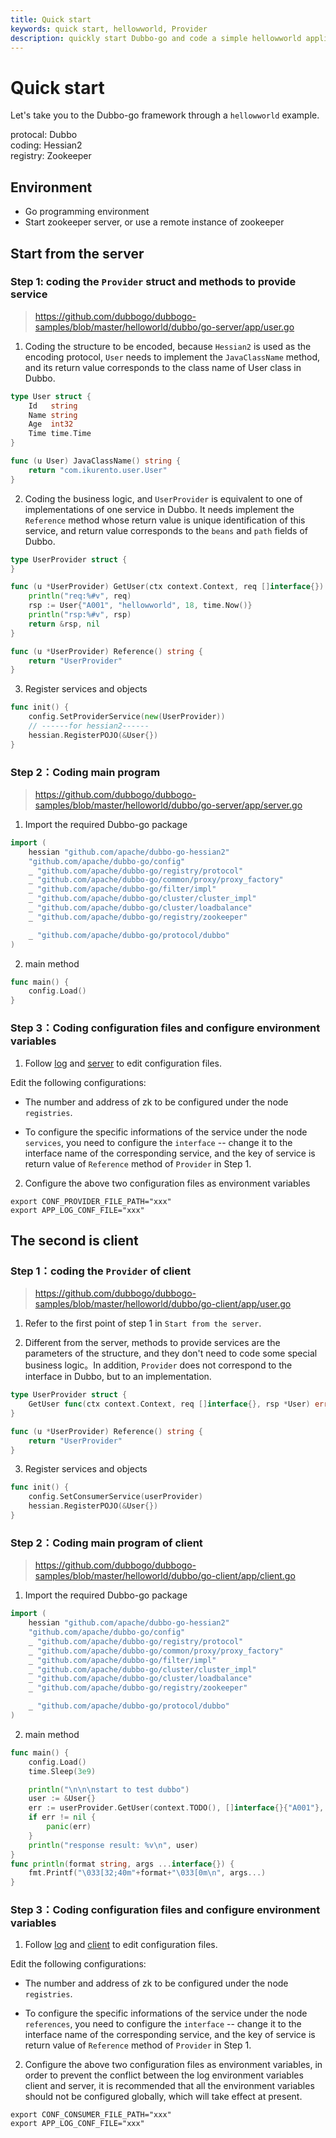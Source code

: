 ```yaml
---
title: Quick start
keywords: quick start, hellowworld, Provider
description: quickly start Dubbo-go and code a simple hellowworld application
---
```


# Quick start

Let's take you to the Dubbo-go framework through a `hellowworld` example.

protocal: Dubbo     
coding: Hessian2  
registry: Zookeeper 

## Environment

* Go programming environment
* Start zookeeper server, or use a remote instance of zookeeper

## Start from the server

### Step 1: coding the `Provider` struct and methods to provide service

> https://github.com/dubbogo/dubbogo-samples/blob/master/helloworld/dubbo/go-server/app/user.go

1. Coding the structure to be encoded, because `Hessian2` is used as the encoding protocol, `User` needs to implement the `JavaClassName` method, and its return value corresponds to the class name of User class in Dubbo.

```go
type User struct {
	Id   string
	Name string
	Age  int32
	Time time.Time
}

func (u User) JavaClassName() string {
	return "com.ikurento.user.User"
}
```

2. Coding the business logic, and `UserProvider` is equivalent to one of implementations of one service in Dubbo. It needs implement the `Reference` method whose return value is unique identification of this service, and return value corresponds to the `beans` and `path` fields of Dubbo.

```go
type UserProvider struct {
}

func (u *UserProvider) GetUser(ctx context.Context, req []interface{}) (*User, error) {
	println("req:%#v", req)
	rsp := User{"A001", "hellowworld", 18, time.Now()}
	println("rsp:%#v", rsp)
	return &rsp, nil
}

func (u *UserProvider) Reference() string {
	return "UserProvider"
}
```

3. Register services and objects

```go
func init() {
	config.SetProviderService(new(UserProvider))
	// ------for hessian2------
	hessian.RegisterPOJO(&User{})
}
```

### Step 2：Coding main program

> https://github.com/dubbogo/dubbogo-samples/blob/master/helloworld/dubbo/go-server/app/server.go

1. Import the required Dubbo-go package

```go
import (
	hessian "github.com/apache/dubbo-go-hessian2"
	"github.com/apache/dubbo-go/config"
	_ "github.com/apache/dubbo-go/registry/protocol"
	_ "github.com/apache/dubbo-go/common/proxy/proxy_factory"
	_ "github.com/apache/dubbo-go/filter/impl"
	_ "github.com/apache/dubbo-go/cluster/cluster_impl"
	_ "github.com/apache/dubbo-go/cluster/loadbalance"
	_ "github.com/apache/dubbo-go/registry/zookeeper"

	_ "github.com/apache/dubbo-go/protocol/dubbo"
)

```

2. main method

```go
func main() {
	config.Load()
}
```

### Step 3：Coding configuration files and configure environment variables

1. Follow [log](https://github.com/dubbogo/dubbogo-samples/blob/master/helloworld/dubbo/go-server/profiles/release/log.yml) and [server](https://github.com/dubbogo/dubbogo-samples/blob/master/helloworld/dubbo/go-server/profiles/release/server.yml) to edit configuration files.

Edit the following configurations: 

* The number and address of zk to be configured under the node `registries`.

* To configure the specific informations of the service under the node `services`, you need to configure the `interface` -- change it to the interface name of the corresponding service, and the key of service is return value of `Reference` method of `Provider` in Step 1.

2. Configure the above two configuration files as environment variables

```shell
export CONF_PROVIDER_FILE_PATH="xxx"
export APP_LOG_CONF_FILE="xxx"
```

## The second is client

### Step 1：coding the `Provider` of client

> https://github.com/dubbogo/dubbogo-samples/blob/master/helloworld/dubbo/go-client/app/user.go

1. Refer to the first point of step 1 in `Start from the server`.

2. Different from the server, methods to provide services are the parameters of the structure, and they don't need to code some special business logic。In addition, `Provider` does not correspond to the interface in Dubbo, but to an implementation.

```go
type UserProvider struct {
	GetUser func(ctx context.Context, req []interface{}, rsp *User) error
}

func (u *UserProvider) Reference() string {
	return "UserProvider"
}
```

3. Register services and objects

```go
func init() {
	config.SetConsumerService(userProvider)
	hessian.RegisterPOJO(&User{})
}
```

### Step 2：Coding main program of client

> https://github.com/dubbogo/dubbogo-samples/blob/master/helloworld/dubbo/go-client/app/client.go

1. Import the required Dubbo-go package

```go
import (
	hessian "github.com/apache/dubbo-go-hessian2"
	"github.com/apache/dubbo-go/config"
	_ "github.com/apache/dubbo-go/registry/protocol"
	_ "github.com/apache/dubbo-go/common/proxy/proxy_factory"
	_ "github.com/apache/dubbo-go/filter/impl"
	_ "github.com/apache/dubbo-go/cluster/cluster_impl"
	_ "github.com/apache/dubbo-go/cluster/loadbalance"
	_ "github.com/apache/dubbo-go/registry/zookeeper"

	_ "github.com/apache/dubbo-go/protocol/dubbo"
)
```

2. main method

```go
func main() {
	config.Load()
	time.Sleep(3e9)

	println("\n\n\nstart to test dubbo")
	user := &User{}
	err := userProvider.GetUser(context.TODO(), []interface{}{"A001"}, user)
	if err != nil {
		panic(err)
	}
	println("response result: %v\n", user)
}
func println(format string, args ...interface{}) {
	fmt.Printf("\033[32;40m"+format+"\033[0m\n", args...)
}
```

### Step 3：Coding configuration files and configure environment variables

1. Follow [log](https://github.com/dubbogo/dubbogo-samples/blob/master/helloworld/dubbo/go-client/profiles/release/log.yml) and  [client](https://github.com/dubbogo/dubbogo-samples/blob/master/helloworld/dubbo/go-client/profiles/release/client.yml) to edit configuration files.

Edit the following configurations: 

* The number and address of zk to be configured under the node `registries`.

* To configure the specific informations of the service under the node `references`, you need to configure the `interface` -- change it to the interface name of the corresponding service, and the key of service is return value of `Reference` method of `Provider` in Step 1.

2. Configure the above two configuration files as environment variables, in order to prevent the conflict between the log environment variables client and server, it is recommended that all the environment variables should not be configured globally, which will take effect at present.

```shell
export CONF_CONSUMER_FILE_PATH="xxx"
export APP_LOG_CONF_FILE="xxx"
```
